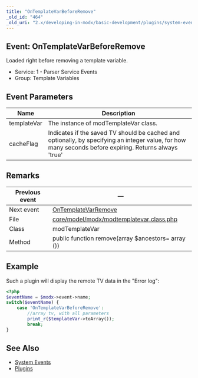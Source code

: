 ```yaml
---
title: "OnTemplateVarBeforeRemove"
_old_id: "464"
_old_uri: "2.x/developing-in-modx/basic-development/plugins/system-events/ontemplatevarbeforeremove"
---
```


## Event: OnTemplateVarBeforeRemove

Loaded right before removing a template variable.

- Service: 1 - Parser Service Events
- Group: Template Variables

## Event Parameters

| Name        | Description                                                                                                                                            |
| ----------- | ------------------------------------------------------------------------------------------------------------------------------------------------------ |
| templateVar | The instance of modTemplateVar class.                                                                                                                  |
| cacheFlag   | Indicates if the saved TV should be cached and optionally, by specifying an integer value, for how many seconds before expiring. Returns always 'true' |

## Remarks

| Previous event | —                                                                                                                                     |
| -------------- | -------------------------------------------------------------------------------------------------------------------------------------- |
| Next event     | [OnTemplateVarRemove](extending-modx/plugins/system-events/ontemplatevarremove "OnTemplateVarRemove")                                  |
| File           | [core/model/modx/modtemplatevar.class.php](https://github.com/modxcms/revolution/blob/master/core/model/modx/modtemplatevar.class.php) |
| Class          | modTemplateVar                                                                                                                         |
| Method         | public function remove(array $ancestors= array ())                                                                                     |


## Example

Such a plugin will display the remote TV data in the "Error log":

```php
<?php
$eventName = $modx->event->name;
switch($eventName) {
    case 'OnTemplateVarBeforeRemove':
        //array tv, with all parameters
        print_r($templateVar->toArray());
        break;
}
```

## See Also

- [System Events](extending-modx/plugins/system-events "System Events")
- [Plugins](extending-modx/plugins "Plugins")
